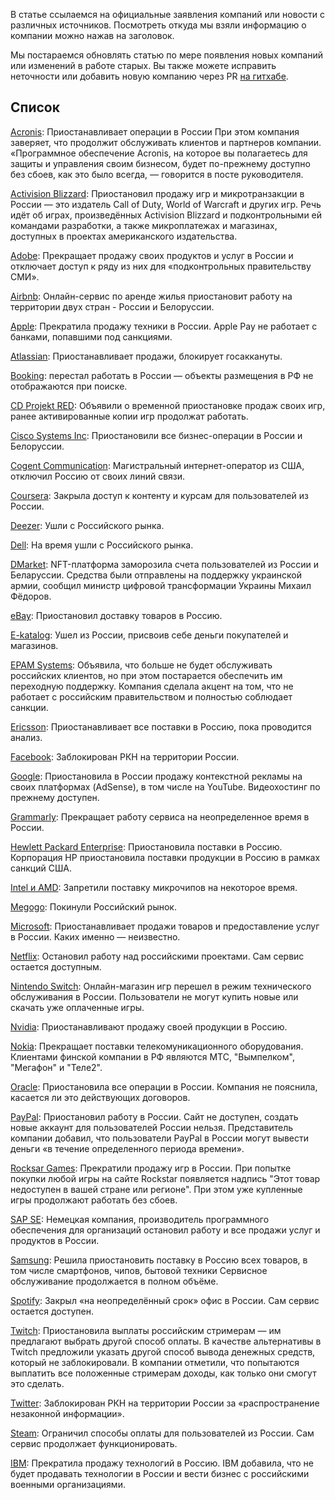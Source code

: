 В статье ссылаемся на официальные заявления компаний или новости с различных источников. Посмотреть откуда мы взяли информацию о компании можно нажав на заголовок. 

Мы постараемся обновлять статью по мере появления новых компаний или изменений в работе старых. Вы также можете исправить неточности или добавить новую компанию через PR [на гитхабе](https://github.com/sparrowcode/Tutorials).

## Список

[Acronis](https://www.acronis.com/en-us/blog/posts/acronis-suspends-all-operations-in-russia/): Приостанавливает операции в России При этом компания заверяет, что продолжит обслуживать клиентов и партнеров компании. «Программное обеспечение Acronis, на которое вы полагаетесь для защиты и управления своим бизнесом, будет по-прежнему доступно без сбоев, как это было всегда, — говорится в посте руководителя. 

[Activision Blizzard](https://www.activisionblizzard.com/newsroom/2022/03/supporting-the-ukrainian-people): Приостановил продажу игр и микротранзакции в России — это издатель Call of Duty, World of Warcraft и других игр. Речь идёт об играх, произведённых Activision Blizzard и подконтрольными ей командами разработки, а также микроплатежах и магазинах, доступных в проектах американского издательства. 

[Adobe](https://blog.adobe.com/en/publish/2022/03/04/adobe-stops-all-new-sales-in-russia): Прекращает продажу своих продуктов и услуг в России и отключает доступ к ряду из них для «подконтрольных правительству СМИ». 

[Airbnb](https://news.airbnb.com/airbnbs-actions-in-response-to-the-ukraine-crisis/): Онлайн-сервис по аренде жилья приостановит работу на территории двух стран - России и Белоруссии. 

[Apple](https://www.buzzfeednews.com/article/sarahemerson/apple-responds-ukraine-russia-rt-sputnik-maps/): Прекратила продажу техники в России. Apple Pay не работает с банками, попавшими под санкциями. 

[Atlassian](https://www.atlassian.com/blog/announcements/atlassian-stands-with-ukraine): Приостанавливает продажи, блокирует госаккануты. 

[Booking](https://www.linkedin.com/posts/glennfogel_update-march-4-with-each-passing-day-as-activity-6904768188073275392-st4W/): перестал работать в России — объекты размещения в РФ не отображаются при поиске. 

[CD Projekt RED](https://en.cdprojektred.com/news/important-update-2/): Объявили о временной приостановке продаж своих игр, ранее активированные копии игр продолжат работать.

[Cisco Systems Inc](https://www.marketwatch.com/story/cisco-systems-is-latest-american-company-to-stop-business-operations-in-russia-2022-03-03?mod=search_headline): Приостановили все бизнес-операции в России и Белоруссии.

[Cogent Communication](https://www.washingtonpost.com/technology/2022/03/04/russia-ukraine-internet-cogent-cutoff/): Магистральный интернет-оператор из США, отключил Россию от своих линий связи. 

[Coursera](https://blog.coursera.org/coursera-response-to-the-humanitarian-crisis-in-ukraine?utm_source=tw&utm_medium=social&utm_campaign=blog_courseraresponsetothehumanitariancrisisinukraine_03042022): Закрыла доступ к контенту и курсам для пользователей из России. 

[Deezer](https://www.newsler.ru/society/2022/03/05/deezer-uhodit-iz-rossii): Ушли с Российского рынка. 

[Dell](https://www.reuters.com/markets/europe/western-businesses-cut-some-russia-ties-over-ukraine-invasion-2022-02-25/): На время ушли с Российского рынка. 

[DMarket](https://devby.io/news/dmarket-zamorozil-scheta-polzovatelei-iz-rossii-i-belarusi-45-mln-perevedeny-vsu): NFT-платформа заморозила счета пользователей из России и Беларуссии. Средства были отправлены на поддержку украинской армии, сообщил министр цифровой трансформации Украины Михаил Фёдоров. 

[eBay](https://lenta.ru/news/2022/03/05/ebayy/): Приостановил доставку товаров в Россию. 

[E-katalog](https://vc.ru/u/1011282-nikita/375139-ne-zhdite-vyplat-ot-e-katalog): Ушел из России, присвоив себе деньги покупателей и магазинов. 

[EPAM Systems](https://www.epam.com/about/newsroom/press-releases/2022/epam-provides-update-on-ukraine): Объявила, что больше не будет обслуживать российских клиентов, но при этом постарается обеспечить им переходную поддержку. Компания сделала акцент на том, что не работает с российским правительством и полностью соблюдает санкции. 

[Ericsson](https://www.marketwatch.com/story/ericsson-suspends-all-deliveries-to-russia-271646145042): Приостанавливает все поставки в Россию, пока проводится анализ. 

[Facebook](https://rkn.gov.ru/news/rsoc/news74156.htm): Заблокирован РКН на территории России. 

[Google](https://www.nytimes.com/2022/03/03/technology/google-ads-russia.html): Приостановила в России продажу контекстной рекламы на своих платформах (AdSense), в том числе на YouTube. Видеохостинг по прежнему доступен. 

[Grammarly](https://www.grammarly.com/stand-with-ukraine/): Прекращает работу сервиса на неопределенное время в России. 

[Hewlett Packard Enterprise](https://www.vedomosti.ru/technology/articles/2022/03/02/911708-hp-priostanovila-postavki): Приостановила поставки в Россию. Корпорация HP приостановила поставки продукции в Россию в рамках санкций США. 

[Intel и AMD](https://videocardz.com/newz/intel-and-amd-officially-confirm-all-shipments-to-russia-and-belarus-have-been-suspended/): Запретили поставку микрочипов на некоторое время. 

[Megogo](https://www.vedomosti.ru/media/articles/2022/03/02/911742-megogo-prekraschaet-deyatelnost): Покинули Российский рынок. 

[Microsoft](ttps://blogs.microsoft.com/on-the-issues/2022/03/04/microsoft-suspends-russia-sales-ukraine-conflict/): Приостанавливает продажи товаров и предоставление услуг в России. Каких именно — неизвестно. 

[Netflix](https://meduza.io/news/2022/03/01/netflix-ostanovil-rabotu-nad-rossiyskimi-proektami-serialami-s-aleksandrom-petrovym-yuroy-borisovym-i-svetlanoy-hodchenkovoy): Остановил работу над российскими проектами. Сам сервис остается доступным. 

[Nintendo Switch](https://www.forbes.ru/forbeslife/458059-onlajn-magazin-igr-nintendo-switch-peresel-v-rezim-tehniceskogo-obsluzivania/): Онлайн-магазин игр перешел в режим технического обслуживания в России. Пользователи не могут купить новые или скачать уже оплаченные игры. 

[Nvidia](https://in.pcmag.com/graphics-cards/148243/nvidia-to-stop-all-product-sales-to-russia): Приостанавливают продажу своей продукции в Россию. 

[Nokia](https://tass.ru/ekonomika/13933855): Прекращает поставки телекомуникационного оборудования. Клиентами финской компании в РФ являются МТС, "Вымпелком", "Мегафон" и "Теле2".

[Oracle](https://vc.ru/services/373790-oracle-obyavila-o-priostanovke-vseh-operaciy-v-rossii): Приостановила все операции в России. Компания не пояснила, касается ли это действующих договоров.

[PayPal](https://www.reuters.com/business/paypal-shuts-down-its-services-russia-citing-ukraine-aggression-2022-03-05/): Приостановил работу в России. Сайт не доступен, создать новые аккаунт для пользователей России нельзя. Представитель компании добавил, что пользователи PayPal в России могут вывести деньги «в течение определенного периода времени». 

[Rocksar Games](https://tass.ru/ekonomika/13976059): Прекратили продажу игр в России. При попытке покупки любой игры на сайте Rockstar появляется надпись "Этот товар недоступен в вашей стране или регионе". При этом уже купленные игры продолжают работать без сбоев. 

[SAP SE](https://ria.ru/20220303/sap-1776200184.html): Немецкая компания, производитель программного обеспечения для организаций остановил работу и все продажи услуг и продуктов в России.

[Samsung](https://www.fontanka.ru/2022/03/05/70488875/): Решила приостановить поставку в Россию всех товаров, в том числе смартфонов, чипов, бытовой техники Сервисное обслуживание продолжается в полном объёме. 

[Spotify](https://vc.ru/media/373892-spotify-zakryl-na-neopredelennyy-srok-ofis-v-rossii-na-fone-boev-v-ukraine): Закрыл «на неопределённый срок» офис в России. Сам сервис остается доступен. 

[Twitch](https://dtf.ru/gameindustry/1107855-twitch-priostanovila-vyplaty-rossiyskim-strimeram-im-predlagayut-vybrat-drugoy-sposob-oplaty): Приостановила выплаты российским стримерам — им предлагают выбрать другой способ оплаты. В качестве альтернативы в Twitch предложили указать другой способ вывода денежных средств, который не заблокировали. В компании отметили, что попытаются выплатить все положенные стримерам доходы, как только они смогут это сделать. 

[Twitter](https://vc.ru/social/375177-roskomnadzor-zablokiroval-twitter-v-rossii): Заблокирован РКН на территории России за «распространение незаконной информации». 

[Steam](https://dtf.ru/gameindustry/1104642-steam-ogranichil-sposoby-oplaty-dlya-polzovateley-iz-rossii-dostupny-tolko-paypal-i-koshelek-magazina): Ограничил способы оплаты для пользователей из России. Сам сервис продолжает функционировать. 

[IBM](https://newsroom.ibm.com/War-in-Ukraine-Supporting-IBMers/): Прекратила продажу технологий в Россию. IBM добавила, что не будет продавать технологии в России и вести бизнес с российскими военными организациями. 